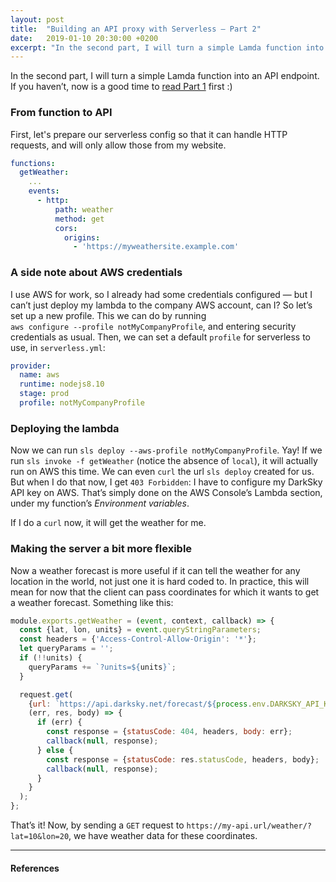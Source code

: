 ```yaml
---
layout: post
title:  "Building an API proxy with Serverless — Part 2"
date:   2019-01-10 20:30:00 +0200
excerpt: "In the second part, I will turn a simple Lamda function into an API endpoint."
---
```


In the second part, I will turn a simple Lamda function into an API endpoint. If you havenʼt, now is a good time to [read Part 1]({{site.baseUrl}}/serverless-proxy-part-1) first :)

### From function to API

First, let's prepare our serverless config so that it can handle HTTP requests, and will only allow those from my website. 

```yaml
functions:
  getWeather:
    ...
    events:
      - http:
          path: weather
          method: get
          cors:
            origins:
              - 'https://myweathersite.example.com'
```

### A side note about AWS credentials

I use AWS for work, so I already had some credentials configured — but I canʼt just deploy my lambda to the company AWS account, can I? So letʼs set up a new profile. This we can do by running  
`aws configure --profile notMyCompanyProfile`, and entering security credentials as usual. Then, we can set a default `profile` for serverless to use, in `serverless.yml`:

```yaml
provider:
  name: aws
  runtime: nodejs8.10
  stage: prod
  profile: notMyCompanyProfile
```

### Deploying the lambda

Now we can run `sls deploy --aws-profile notMyCompanyProfile`. Yay! If we run `sls invoke -f getWeather` (notice the absence of `local`), it will actually run on AWS this time. We can even `curl` the url `sls deploy` created for us. But when I do that now, I get `403 Forbidden`: I have to configure my DarkSky API key on AWS. Thatʼs simply done on the AWS Consoleʼs Lambda section, under my functionʼs *Environment variables*.

If I do a `curl` now, it will get the weather for me.

### Making the server a bit more flexible

Now a weather forecast is more useful if it can tell the weather for any location in the world, not just one it is hard coded to. In practice, this will mean for now that the client can pass coordinates for which it wants to get a weather forecast. Something like this:
```js
module.exports.getWeather = (event, context, callback) => {
  const {lat, lon, units} = event.queryStringParameters;
  const headers = {'Access-Control-Allow-Origin': '*'};
  let queryParams = '';
  if (!!units) {
    queryParams += `?units=${units}`;
  }

  request.get(
    {url: `https://api.darksky.net/forecast/${process.env.DARKSKY_API_KEY}/${lat},${lon}${queryParams}`},
    (err, res, body) => {
      if (err) {
        const response = {statusCode: 404, headers, body: err};
        callback(null, response);
      } else {
        const response = {statusCode: res.statusCode, headers, body};
        callback(null, response);
      }
    }
  );
};
```

Thatʼs it! Now, by sending a `GET` request to `https://my-api.url/weather/?lat=10&lon=20`, we have weather data for these coordinates. 

---

#### References
[^1]: Read more about configuring AWS profiles for Serverless [here](https://serverless.com/framework/docs/providers/aws/guide/credentials/).
